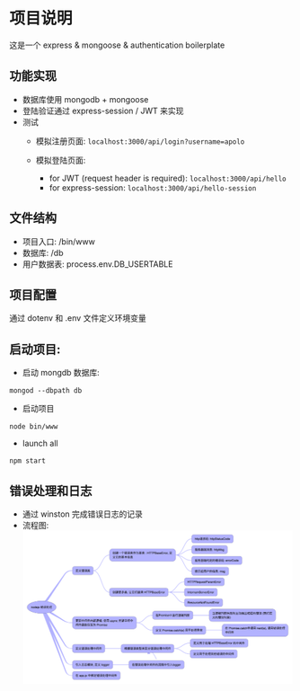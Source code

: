# 项目说明
这是一个 express & mongoose & authentication boilerplate

## 功能实现
  * 数据库使用 mongodb + mongoose
  * 登陆验证通过 express-session / JWT 来实现
  * 测试
    * 模拟注册页面: ``` localhost:3000/api/login?username=apolo ```

    * 模拟登陆页面:
        * for JWT (request header is required): ``` localhost:3000/api/hello ```
        * for express-session: ``` localhost:3000/api/hello-session ```

## 文件结构
* 项目入口: /bin/www
* 数据库: /db
* 用户数据表: process.env.DB_USERTABLE

## 项目配置
通过 dotenv 和 .env 文件定义环境变量

## 启动项目:
* 启动 mongdb 数据库:
~~~
mongod --dbpath db
~~~
* 启动项目
~~~
node bin/www
~~~
* launch all
~~~
npm start
~~~

## 错误处理和日志
  * 通过 winston 完成错误日志的记录
  * 流程图:
![Error handling flow](./error-handling-flow.png)



